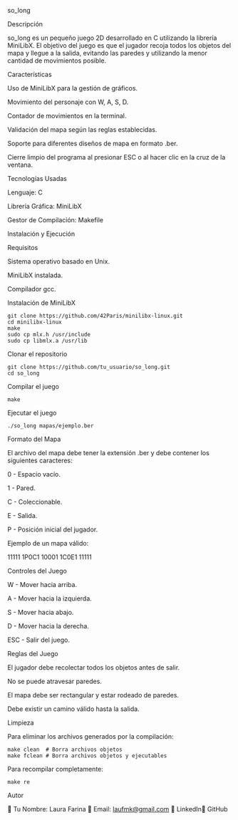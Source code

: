 so_long

Descripción

so_long es un pequeño juego 2D desarrollado en C utilizando la librería MiniLibX. 
El objetivo del juego es que el jugador recoja todos los objetos del mapa y llegue a la salida,
evitando las paredes y utilizando la menor cantidad de movimientos posible.

Características

Uso de MiniLibX para la gestión de gráficos.

Movimiento del personaje con W, A, S, D.

Contador de movimientos en la terminal.

Validación del mapa según las reglas establecidas.

Soporte para diferentes diseños de mapa en formato .ber.

Cierre limpio del programa al presionar ESC o al hacer clic en la cruz de la ventana.

Tecnologías Usadas

Lenguaje: C

Librería Gráfica: MiniLibX

Gestor de Compilación: Makefile

Instalación y Ejecución

Requisitos

Sistema operativo basado en Unix.

MiniLibX instalada.

Compilador gcc.

Instalación de MiniLibX

    git clone https://github.com/42Paris/minilibx-linux.git
    cd minilibx-linux
    make
    sudo cp mlx.h /usr/include
    sudo cp libmlx.a /usr/lib

Clonar el repositorio

    git clone https://github.com/tu_usuario/so_long.git
    cd so_long

Compilar el juego

    make

Ejecutar el juego

    ./so_long mapas/ejemplo.ber

Formato del Mapa

El archivo del mapa debe tener la extensión .ber y debe contener los siguientes caracteres:

0 - Espacio vacío.

1 - Pared.

C - Coleccionable.

E - Salida.

P - Posición inicial del jugador.

Ejemplo de un mapa válido:

11111
1P0C1
10001
1C0E1
11111

Controles del Juego

W - Mover hacia arriba.

A - Mover hacia la izquierda.

S - Mover hacia abajo.

D - Mover hacia la derecha.

ESC - Salir del juego.

Reglas del Juego

El jugador debe recolectar todos los objetos antes de salir.

No se puede atravesar paredes.

El mapa debe ser rectangular y estar rodeado de paredes.

Debe existir un camino válido hasta la salida.

Limpieza

Para eliminar los archivos generados por la compilación:

    make clean  # Borra archivos objetos
    make fclean # Borra archivos objetos y ejecutables

Para recompilar completamente:

    make re
    

Autor

👤 Tu Nombre: Laura Farina 📧 Email: laufmk@gmail.com 🔗 LinkedIn🔗 GitHub

